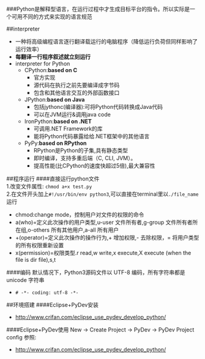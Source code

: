 

###Python是解释型语言，在运行过程中才生成目标平台的指令。所以实际是一个可用不同的方式来实现的语言规范

##interpreter
- 一种将高级编程语言逐行翻译载运行的电脑程序（降低运行负荷但同样影响了运行效率）
- __每翻译一行程序叙述就立刻运行__
- interpreter for Python
	- CPython:**based on C**
		- 官方实现
		- 源代码在执行之前先要编译成字节码
		- 包含和其他语言交互的外部函数接口
	- JPython:**based on Java** 
		- 包括jythonc(编译器):可将Python代码转换成Java代码
		- 可以在JVM运行&调用java code
	- IronPython:**based on .NET**
		- 可调用.NET Framework的库
		- 能将Python代码暴露给给.NET框架中的其他语言
	- PyPy:**based on RPython**
		- RPython是Python的子集,具有静态类型
		- 即时编译，支持多重后端（C, CLI, JVM）。
		- 提高性能(比CPython的速度快超过5倍),最大兼容性
<!-- 
|             |CPython|JPython                |IRonPython      |pypy               |  
|:------------|:------|:----------------------|:---------------|:------------------|  
|language     |C      |Java                   |针对.NET的       |RPython            |  
|compile      |字节码  |Java字节码              |                |                   |  
|compatibility|兼容强  |可在JVM运行,可调用Java模块|可调NET框架的库   |即时编译,可支持多重后端|
 -->
	
	
##程序运行
####直接运行python文件  
1\.改变文件属性: `chmod a+x test.py`  
2\.在文件开头加上`#!/usr/bin/env python3`,可以直接在terminal里以`./file_name`运行
- chmod:change mode，控制用户对文件的权限的命令
- a(who)=定义此次操作的用户类型,u-user 文件所有者,g-group 文件所有者所在组,o-others 所有其他用户,a-all 所有用户
- +(operator)=定义此次操作的操作行为,+ 增加权限,- 去除权限，= 将用户类型的所有权限重新设置
- x(permission)=权限类型.r read,w write,x execute,X execute (when the file is dir file),s,t  

####编码
默认情况下，Python3源码文件以 UTF-8 编码，所有字符串都是 unicode 字符串
- `# -*- coding: utf-8 -*-`


##环境搭建
####Eclipse+PyDev安装
- http://www.crifan.com/eclipse_use_pydev_develop_python/

####Eclipse+PyDev使用
New -> Create Project -> PyDev -> PyDev Project
config 参照:
- http://www.crifan.com/eclipse_use_pydev_develop_python/


